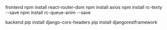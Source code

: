 frontend
npm install react-router-dom
npm install axios
npm install rc-texty --save 
npm install rc-queue-anim --save

backend
pip install django-cors-headers
pip install djangorestframework